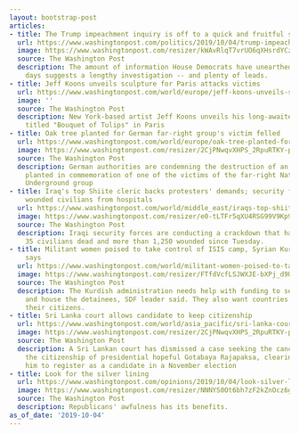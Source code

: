```yaml
---
layout: bootstrap-post
articles:
- title: The Trump impeachment inquiry is off to a quick and fruitful start
  url: https://www.washingtonpost.com/politics/2019/10/04/trump-impeachment-inquiry-is-off-quick-fruitful-start/
  image: https://www.washingtonpost.com/resizer/kWAvRlqT7vrUO6qXHsrdYCzi-qE=/1484x0/arc-anglerfish-washpost-prod-washpost.s3.amazonaws.com/public/5UCJOE5MQZAZPAESHJ7YJUZFGE
  source: The Washington Post
  description: The amount of information House Democrats have unearthed in just 10
    days suggests a lengthy investigation -- and plenty of leads.
- title: Jeff Koons unveils sculpture for Paris attacks victims
  url: https://www.washingtonpost.com/world/europe/jeff-koons-unveils-sculpture-for-paris-attacks-victims/2019/10/04/30520906-e6ab-11e9-b0a6-3d03721b85ef_story.html
  image: ''
  source: The Washington Post
  description: New York-based artist Jeff Koons unveils his long-awaited sculpture
    titled "Bouquet of Tulips" in Paris
- title: Oak tree planted for German far-right group's victim felled
  url: https://www.washingtonpost.com/world/europe/oak-tree-planted-for-german-far-right-groups-victim-felled/2019/10/04/1c18a2ba-e6ab-11e9-b0a6-3d03721b85ef_story.html
  image: https://www.washingtonpost.com/resizer/2CjPNwqvXHPS_2RpuRTKY-p3eVo=/1484x0/www.washingtonpost.com/pb/resources/img/twp-social-share.png
  source: The Washington Post
  description: German authorities are condemning the destruction of an oak that was
    planted in commemoration of one of the victims of the far-right National Socialist
    Underground group
- title: Iraq's top Shiite cleric backs protesters' demands; security forces arrest
    wounded civilians from hospitals
  url: https://www.washingtonpost.com/world/middle_east/iraqs-top-shiite-cleric-backs-protesters-demands-security-forces-arrest-wounded-civilians-from-hospitals/2019/10/04/d4bb60f4-e625-11e9-b0a6-3d03721b85ef_story.html
  image: https://www.washingtonpost.com/resizer/e0-tLTFr5qXU4RSG99V9Kp9C2RM=/1484x0/arc-anglerfish-washpost-prod-washpost.s3.amazonaws.com/public/3QWYNZHGVEI6TIZRFXYS2VVIBM.jpg
  source: The Washington Post
  description: Iraqi security forces are conducting a crackdown that has left at least
    35 civilians dead and more than 1,250 wounded since Tuesday.
- title: Militant women poised to take control of ISIS camp, Syrian Kurdish general
    says
  url: https://www.washingtonpost.com/world/militant-women-poised-to-take-control-of-isis-camp-syrian-kurdish-general-says/2019/10/04/72985c18-e5ff-11e9-b0a6-3d03721b85ef_story.html
  image: https://www.washingtonpost.com/resizer/FTfdVcfLSJWXJE-bXPj_d9UsfdI=/1440x0/smart/arc-anglerfish-washpost-prod-washpost.s3.amazonaws.com/public/XIB3FVGOS4I6TJRABKIWK3L5WY.jpg
  source: The Washington Post
  description: The Kurdish administration needs help with funding to secure, feed
    and house the detainees, SDF leader said. They also want countries to take back
    their citizens.
- title: Sri Lanka court allows candidate to keep citizenship
  url: https://www.washingtonpost.com/world/asia_pacific/sri-lanka-court-allows-candidate-to-keep-citizenship/2019/10/04/b61c63ae-e6a8-11e9-b0a6-3d03721b85ef_story.html
  image: https://www.washingtonpost.com/resizer/2CjPNwqvXHPS_2RpuRTKY-p3eVo=/1484x0/www.washingtonpost.com/pb/resources/img/twp-social-share.png
  source: The Washington Post
  description: A Sri Lankan court has dismissed a case seeking the cancellation of
    the citizenship of presidential hopeful Gotabaya Rajapaksa, clearing the way for
    him to register as a candidate in a November election
- title: Look for the silver lining
  url: https://www.washingtonpost.com/opinions/2019/10/04/look-silver-lining/
  image: https://www.washingtonpost.com/resizer/NNNYS0Ot6bh7zF2kZnOcz6gz7Hs=/1484x0/arc-anglerfish-washpost-prod-washpost.s3.amazonaws.com/public/2NENSEXGFMI6TMFGHUBXEG4F54.jpg
  source: The Washington Post
  description: Republicans' awfulness has its benefits.
as_of_date: '2019-10-04'
---
```


